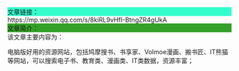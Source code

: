 <div style="background-color:#33ffcc">文章链接：</div>
https://mp.weixin.qq.com/s/8kiRL9vHfI-BtngZR4gUkA

<div style="background-color:RGB(52,160,40)">文章简介：</div>
该文章主要内容为：

电脑版好用的资源网站，包括鸠摩搜书、书享家、Volmoe漫画、搬书匠、IT熊猫 等网站，可以搜索电子书、教育类、漫画类、IT类数据，资源丰富；

